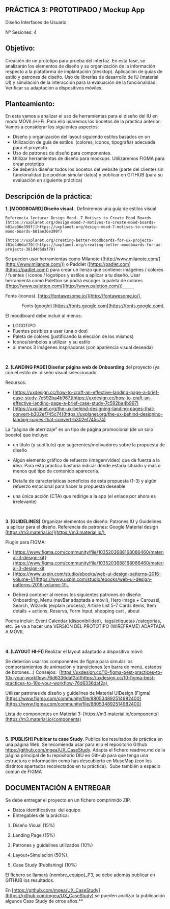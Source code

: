 
## PRÁCTICA 3: PROTOTIPADO / Mockup App

Diseño Interfaces de Usuario 

Nº Sesiones: 4

  
## Objetivo:

Creación de un prototipo para prueba del interfaz. En esta fase, se analizarán los elementos de diseño y su organización de la información respecto a la plataforma de implantación (desktop). Aplicación de guías de estilo y patrones de diseño. Uso de librerías de desarrollo de IU (material UI) y simulación de la interacción para la evaluación de la funcionalidad. Verificar su adaptación a dispositivos móviles.


## Planteamiento:

En esta vamos a analizar el uso de herramientas para el diseño del IU en modo MÓVIL/Hi-Fi. Para ello usaremos los bocetos de la práctica anterior. Vamos a considerar los siguientes aspectos: 


- Diseño y organización del layout siguiendo estilos basados en un 
- Utilización de guía de estilos  (colores, iconos, tipografía) adecuada para el proyecto. 
- Uso de patrones de diseño para componentes. 
- Utilizar herramientas de diseño para mockups. Utilizaremos FIGMA para crear prototipo 
- Se deberán diseñar todos los bocetos del website (parte del cliente) sin funcionalidad (se podrían simular datos) y publicar en GITHUB (para su evaluación en siguiente práctica) 

## Descripción de la práctica:

**1. [MOODBOARD] Diseño visual** . Definiremos una guía de estilos visual 


	Referencia lectura: Design Mood. 7 Motives to Create Mood Boards [https://uxplanet.org/design-mood-7-motives-to-create-mood-boards-b81ae36e399f](https://uxplanet.org/design-mood-7-motives-to-create-mood-boards-b81ae36e399f)
	
	[https://uxplanet.org/creating-better-moodboards-for-ux-projects-381d4d6daf70](https://uxplanet.org/creating-better-moodboards-for-ux-projects-381d4d6daf70) 

Se pueden usar herramientas como Milanote ([http://www.milanote.com/](http://www.milanote.com/)) o Paddlet ([https://padlet.com](https://padlet.com)) para crear un lienzo que contiene: imágenes / colores / fuentes ( iconos / logotipos y estilos a aplicar a tu diseño. Usar herramienta como Paletton se podrá escoger la paleta de colores ([http://www.paletton.com/](http://www.paletton.com/))         

Fonts (iconos). [http://fontawesome.io/](http://fontawesome.io/) 

             Fonts (google) [https://fonts.google.com](https://fonts.google.com) 


El moodboard debe incluir al menos: 

- LOGOTIPO
- Fuentes posibles a usar (una o dos) 
- Paleta de colores (justificando la elección de los mismos)
- Iconos/símbolos a utilizar  y su estilo
- al menos 3 imágenes inspiradoras (con apariencia visual deseada) 

  
<br>
 

**2. [LANDING PAGE] Diseñar página web de Onboarding** del proyecto (ya con el estilo de  diseño visual seleccionado. 

Recursos: 
* [https://uxdesign.cc/how-to-craft-an-effective-landing-page-a-brief-case-study-7c592ba4b967](https://uxdesign.cc/how-to-craft-an-effective-landing-page-a-brief-case-study-7c592ba4b967)
* [https://uxplanet.org/the-ux-behind-designing-landing-pages-that-convert-b302ef745c74](https://uxplanet.org/the-ux-behind-designing-landing-pages-that-convert-b302ef745c74)


La “página de aterrizaje” es un tipo de página promocional (de un solo boceto) que incluye: 

- un título (y subtítulo) que sugerentes/motivadores sobre la propuesta de diseño
- Algún elemento gráfico de refuerzo (imagen/vídeo) que de fuerza a la idea. Para esta práctica bastaría indicar dónde estaría situado y más o menos qué tipo de contenido aparecería.   
- Detalle de características beneficios de esta propuesta (1-3) y algún refuerzo emocional para hacer la propuesta deseable 
- una única acción (CTA) que redirige a la app (el enlace por ahora es irrelevante)

  <br>


**3. [GUIDELINES]** Organizar elementos de diseño: Patrones IU y Guidelines  a aplicar para el diseño. Referencia de patrones: Google Material design [https://m3.material.io/](https://m3.material.io/) 

Plugin para FIGMA: 
* [https://www.figma.com/community/file/1035203688168086460/material-3-design-kit](https://www.figma.com/community/file/1035203688168086460/material-3-design-kit
* [https://www.uxpin.com/studio/ebooks/web-ui-design-patterns-2016-volume-1/](https://www.uxpin.com/studio/ebooks/web-ui-design-patterns-2016-volume-1/). 

  

- Deberá contener al menos los siguientes patrones de diseño: Onboarding, Menu (navBar adaptada a móvil), Hero image + Carousel, Search, Wizards (explain process), Article List 5-7 Cards items, Item details + actions, Reserva, Form Input, shopping cart , about 

Podría incluir: Event Calendar (disponibilidad),  tags/etiquetas /categorías, etc. Se va a hacer una VERSIÓN DEL PROTOTIPO (WIREFRAME) ADAPTADA A MÓVIL

<br>

**4. [LAYOUT HI-FI]** Realizar el layout adaptado a dispositivo móvil: 

Se deberían usar los componentes de figma para simular los comportamientos de animación y transiciones (en barra de menú, estados de botones…) Consejos:  [https://uxdesign.cc/10-figma-best-practices-to-10x-your-workflow-76d6336daf2a](https://uxdesign.cc/10-figma-best-practices-to-10x-your-workflow-76d6336daf2a) 

  

Utilizar patrones de diseño y guidelines de Material UIDesign (Figma)  [https://www.figma.com/community/file/880534892514982400](https://www.figma.com/community/file/880534892514982400)

Lista de componentes en Material 3: [https://m3.material.io/components](https://m3.material.io/components)


<br>

**5. [PUBLISH] Publicar tu case Study**. Publica los resultados de práctica en una página Web. Se recomienda usar para ello el repositorio Github https://github.com/mgea/UX_CaseStudy. Adapta el fichero readme.md de la página principal de tu repositorio DIU en GitHub para que tenga una estructura e información como has descubierto en MuseMap (con los distintos apartados recolectados en tu práctica).  Sube también a espacio común de FIGMA 

  
## DOCUMENTACIÓN A ENTREGAR

  

Se debe entregar el proyecto en un fichero comprimido ZIP. 

- Datos identificativos  del equipo
- Entregables de la práctica: 

1. Diseño Visual (15%) 
    
2. Landing Page (15%) 
    
3. Patrones y guidelines utilizados (10%)
    
4. Layout+Simulación (50%).
    
5. Case Study (Publishing) (10%)
    


El fichero se llamará {nombre_equipo}_P3, se debe además publicar en GITHUB los resultados.

  
En [https://github.com/mgea/UX_CaseStudy](https://github.com/mgea/UX_CaseStudy) se pueden analizar la publicación algunos Case Study de otros años.**
